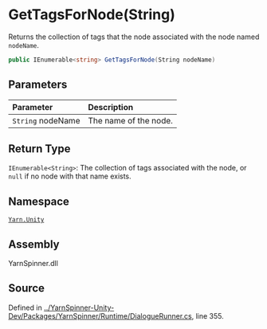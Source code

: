 # GetTagsForNode\(String\)

Returns the collection of tags that the node associated with the node named `nodeName`.

```csharp
public IEnumerable<string> GetTagsForNode(String nodeName)
```

## Parameters

| Parameter | Description |
| :--- | :--- |
| `String` nodeName | The name of the node. |

## Return Type

`IEnumerable<String>`: The collection of tags associated with the node, or `null` if no node with that name exists.

## Namespace

[`Yarn.Unity`](../)

## Assembly

YarnSpinner.dll

## Source

Defined in [../YarnSpinner-Unity-Dev/Packages/YarnSpinner/Runtime/DialogueRunner.cs](https://github.com/YarnSpinnerTool/YarnSpinner-Unity//blob/develop/Runtime/DialogueRunner.cs#L355), line 355.


